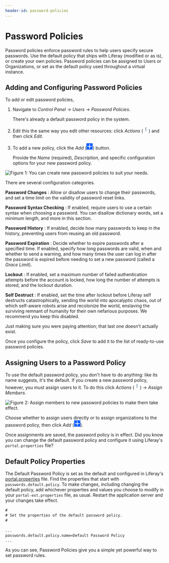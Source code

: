 ```yaml
---
header-id: password-policies
---
```


# Password Policies

Password policies enforce password rules to help users specify secure passwords.
Use the default policy that ships with Liferay (modified or as is), or create
your own policies. Password policies can be assigned to Users or Organizations,
or set as the default policy used throughout a virtual instance. 

## Adding and Configuring Password Policies

To add or edit password policies, 

1.  Navigate to *Control Panel* &rarr; *Users* &rarr; *Password Policies*. 

    There's already a default password policy in the system. 

2.  Edit this the same way you edit other resources: click *Actions*
    (![Actions](../../images/icon-actions.png)) and then click *Edit*. 

3.  To add a new policy, click the *Add*
    (![Add](../../images/icon-add.png)) button.

    Provide the *Name* (required), *Description*, and specific configuration options
    for your new password policy.

![Figure 1: You can create new password policies to suit your needs.](../../images/password-policy-add.png)

There are several configuration categories.

**Password Changes** 
: Allow or disallow users to change their passwords, and set a time limit on the
validity of password reset links.

**Password Syntax Checking** 
: If enabled, require users to use a certain syntax when choosing a password.
You can disallow dictionary words, set a minimum length, and more in this
section.

**Password History** 
: If enabled, decide how many passwords to keep in the history, preventing users
from reusing an old password.

**Password Expiration** 
: Decide whether to expire passwords after a specified time. If enabled, specify
how long passwords are valid, when and whether to send a warning, and how many
times the user can log in after the password is expired before needing to set a
new password (called a *Grace Limit*). 

**Lockout** 
: If enabled, set a maximum number of failed authentication attempts before the
account is locked, how long the number of attempts is stored, and the lockout
duration.

**Self Destruct** 
: If enabled, set the time after lockout before Liferay self destructs
catastrophically, sending the world into apocalyptic chaos, out of which
self-aware robots arise and recolonize the world, enslaving the surviving
remnant of humanity for their own nefarious purposes. We recommend you keep this
disabled.

Just making sure you were paying attention; that last one doesn't actually
exist. 

Once you configure the policy, click *Save* to add it to the list of
ready-to-use password policies.

## Assigning Users to a Password Policy

To use the default password policy, you don't have to do anything: like its name
suggests, it's the default. If you create a new password policy, however, you
must assign users to it. To do this click *Actions*
(![Actions](../../images/icon-actions.png)) &rarr; *Assign Members*.

![Figure 2: Assign members to new password policies to make them take effect.](../../images/password-policy-assign-members.png)

Choose whether to assign users directly or to assign organizations to the
password policy, then click *Add* (![Add](../../images/icon-add.png)).

Once assignments are saved, the password policy is in effect. Did you know you
can change the default password policy and configure it using Liferay's
`portal.properties` file?

## Default Policy Properties

The Default Password Policy is set as the default and configured in Liferay's
[portal.properties](@platform-ref@/7.1-latest/propertiesdoc/portal.properties.html#Passwords)
file. Find the properties that start with `passwords.default.policy`. To make
changes, including changing the default policy, add whichever properties and
values you choose to modify in your `portal-ext.properties` file, as usual.
Restart the application server and your changes take effect.

    #
    # Set the properties of the default password policy.
    #

    ...
    passwords.default.policy.name=Default Password Policy
    ...

As you can see, Password Policies give you a simple yet powerful way to set
password rules.
